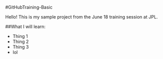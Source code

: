 #GitHubTraining-Basic

Hello!  This is my sample project from the June 18 training session at JPL.

##What I will learn:
* Thing 1
* Thing 2
* Thing 3
* lol

